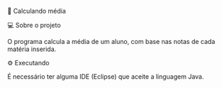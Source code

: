  🚀 Calculando média
 

💻 Sobre o projeto

O programa calcula a média de um aluno, com base nas notas de cada matéria inserida.

⚙️ Executando

É necessário ter alguma IDE (Eclipse) que aceite a linguagem Java.



